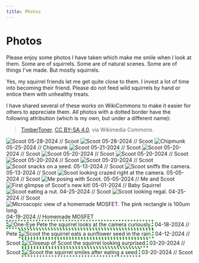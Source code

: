```yaml
---
title: Photos
---
```


# Photos

Please enjoy some photos I have taken which make me smile when I look at them. Some are of squirrels. Some are of natural scenes. Some are of things I've made. But mostly squirrels.

Yes, my squirrel friends let me get quite close to them. I invest a lot of time into becoming their friend. Please do not feed wild squirrels by hand or entice them with unhealthy treats. 

I have shared several of these works on WikiCommons to make it easier for others to appreciate them. All photos with a <span class="emph">dotted border</span> have the following attribution (which is my own, but under a different name):

> [TimberToner](https://commons.wikimedia.org/wiki/Special:Contributions/TimberToner), [CC BY-SA 4.0](https://creativecommons.org/licenses/by-sa/4.0), via Wikimedia Commons.

</div>

[//]: # (The above HTML mark ends the content div so that the photos div can begin. Some CSS tomfoolery is all.)

<div id="photos">
<img src="media/scoot_yell_20240528.jpg" alt="Scoot">
05-28-2024 // Scoot

<img src="media/scoot_stare_20240528.jpg" alt="Scoot">
05-28-2024 // Scoot

<img src="media/chipmunk_20240525.jpg" alt="Chipmunk">
05-25-2024 // Chipmunk

<img src="media/scoot_greets_20240521.jpg" alt="Scoot">
05-21-2024 // Scoot

<img src="media/scoot_paws_20240520.jpg" alt="Scoot">
05-20-2024 // Scoot

<img src="media/scoot_interview_20240520.jpg" alt="Scoot">
05-20-2024 // Scoot

<img src="media/scoot_profile_20240522.jpg" alt="Scoot">
05-20-2024 // Scoot

<img src="media/scoot_pointer_20240520.jpg" alt="Scoot">
05-20-2024 // Scoot

<img src="media/scoot_profile_20240520.jpg" alt="Scoot">
05-20-2024 // Scoot

<img src="/media/scoot_snacks_20240513.jpg" alt="Scoot snacks on a seed.">
05-13-2024 // Scoot

<img src="/media/scoot_sniffs_20240513.jpg" alt="Scoot sniffs the camera.">
05-13-2024 // Scoot

<img src="/media/scoot_20240505.jpg" alt="Scoot looking crazed right at the camera.">
05-05-2024 // Scoot

<img src="/media/me_and_scoot_20240505.jpeg" alt="Me posing with Scoot.">
05-05-2024 // Me and Scoot

<img src="/media/baby_scoot_2040501.jpg" alt="First glimpse of Scoot's new kit!">
05-01-2024 // Baby Squirrel

<img src="/media/scoot_eats_20240425.jpg" alt="Scoot eating a nut."> 
04-25-2024 // Scoot

<img src="/media/scoot_regal_20240425.jpg" alt="Scoot looking regal."> 
04-25-2024 // Scoot

<img src="/media/mosfet_20240419.png" alt="Microscopic view of a homemade MOSFET. The pink rectangle is 100um long."> 
04-19-2024 // Homemade MOSFET

<img src="/media/squirrel_pete_curious_20240418.jpg" alt="One-Eye Pete the squirrel looks at the camera curiously." style="border: 4px dotted ForestGreen"> 
04-18-2024 // Pete

<img src="/media/squirrel_scoot_rainy_20240412.jpg" alt="Scoot the squirrel eats a sunflower seed in the rain." style="border: 4px dotted ForestGreen"> 
04-12-2024 // Scoot

<img src="/media/squirrel_scoot_closeup_20240320.jpg" alt="Closeup of Scoot the squirrel looking surprised." style="border: 4px dotted ForestGreen"> 
03-20-2024 // Scoot

<img src="/media/squirrel_scoot_smiles_20240320.jpg" alt="Scoot the squirrel smiles after eating a seed." style="border: 4px dotted ForestGreen"> 
03-20-2024 // Scoot

</div> 
